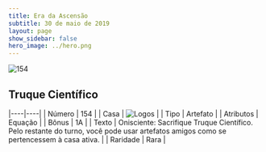 ```yaml
---
title: Era da Ascensão
subtitle: 30 de maio de 2019
layout: page
show_sidebar: false
hero_image: ../hero.png
---
```


![154](https://cdn.keyforgegame.com/media/card_front/pt/435_154_V4PVCX8W5623_pt.png)

## Truque Científico

|----|----|
| Número | 154 |
| Casa | ![Logos](https://archonarcana.com/images/thumb/c/ce/Logos.png/22px-Logos.png "Logos") |
| Tipo | Artefato |
| Atributos | Equação |
| Bônus | 1A |
| Texto | Onisciente: Sacrifique Truque Científico. Pelo restante do turno,  você pode usar artefatos amigos  como se pertencessem à casa ativa. |
| Raridade | Rara |

